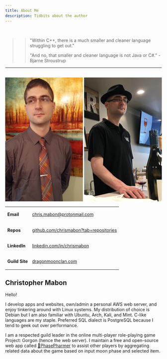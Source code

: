 ```yaml
---
title: About Me
description: Tidbits about the author
---
```


<br>

>> "Within C++, there is a much smaller and cleaner language struggling to get out."
>>
>> "And no, that smaller and cleaner language is not Java or C#."
>> -Bjarne Stroustrup

---

<br>

<div class="gridwrap">
    <div class="gridleft">
        <img class="rounded" src="assets/images/face.png" alt="Chris Mabon">
        <img class="rounded" src="assets/images/winebar.png" alt="Chris Mabon">
    </div>
    <div class="gridrightspan">
        <table> 
            <tbody>
                <tr>
                    <td><p><strong>Email</strong></p></td>
                    <td><p class="redlist"><a href="mailto:chris.mabon@protonmail.com">chris.mabon@protonmail.com</a></p></td>
                </tr>
                <tr>
                    <td><p><strong>Repos</strong></p></td>
                    <td><p class="redlist"><a href="https://github.com/chrismabon?tab=repositories">github.com/chrismabon?tab=repositories</a></p></td>
                </tr>
                <tr>
                    <td><p><strong>LinkedIn</strong></p></td>
                    <td><p class="redlist"><a href="https://www.linkedin.com/in/chrismabon">linkedin.com/in/chrismabon</a></p></td>
                </tr>
                <tr>
                    <td><p><strong>Guild Site</strong></p></td>
                    <td><p class="redlist"><a href="http://dragonmoonclan.com">dragonmoonclan.com</a></p></td>
                </tr>
            </tbody>
        </table>
        <h2>Christopher Mabon</h2>
        <p class="blocktext">Hello!</p>
        <p class="blocktext">I develop apps and websites, 
            own/admin a personal AWS web server, and enjoy tinkering around 
            with Linux systems. My distribution of choice is Debian but
            I am also familiar with Ubuntu, Arch, Kali, and Mint. 
            C-like languages are my staple. Preferred SQL dialect is
            PostgreSQL because I tend to geek out over performance.</p>
        <p class="blocktext">I am a respected guild leader in the online 
            multi-player role-playing game Project: Gorgon (hence the web 
            server). I maintain a free and open-source web app called 
            <a href="https://github.com/chrismabon/PhasePharmer">🌙PhasePharmer</a> 
            to assist other players by aggregating related data about 
            the game based on input moon phase and selected item.
            </p>
        </div>
    </div>
</div>


